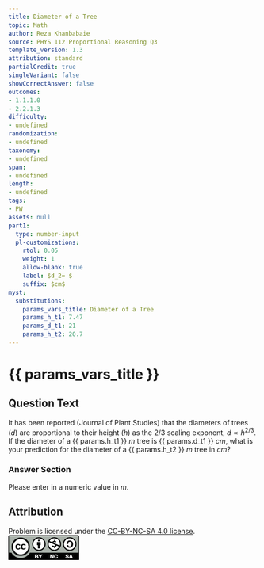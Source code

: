 ```yaml
---
title: Diameter of a Tree
topic: Math
author: Reza Khanbabaie
source: PHYS 112 Proportional Reasoning Q3
template_version: 1.3
attribution: standard
partialCredit: true
singleVariant: false
showCorrectAnswer: false
outcomes:
- 1.1.1.0
- 2.2.1.3
difficulty:
- undefined
randomization:
- undefined
taxonomy:
- undefined
span:
- undefined
length:
- undefined
tags:
- PW
assets: null
part1:
  type: number-input
  pl-customizations:
    rtol: 0.05
    weight: 1
    allow-blank: true
    label: $d_2= $
    suffix: $cm$
myst:
  substitutions:
    params_vars_title: Diameter of a Tree
    params_h_t1: 7.47
    params_d_t1: 21
    params_h_t2: 20.7
---
```

# {{ params_vars_title }}

## Question Text

It has been reported (Journal of Plant Studies) that the diameters of trees ($d$) are proportional to their height ($h$) as the $2/3$ scaling exponent, $d \propto h^{2/3}$. If the diameter of a {{ params.h_t1 }} $m$ tree is {{ params.d_t1 }} $cm$, what is your prediction for the diameter of a {{ params.h_t2 }} $m$ tree in $cm$?

### Answer Section

Please enter in a numeric value in $m$.

## Attribution

Problem is licensed under the [CC-BY-NC-SA 4.0 license](https://creativecommons.org/licenses/by-nc-sa/4.0/).<br> ![The Creative Commons 4.0 license requiring attribution-BY, non-commercial-NC, and share-alike-SA license.](https://raw.githubusercontent.com/firasm/bits/master/by-nc-sa.png)